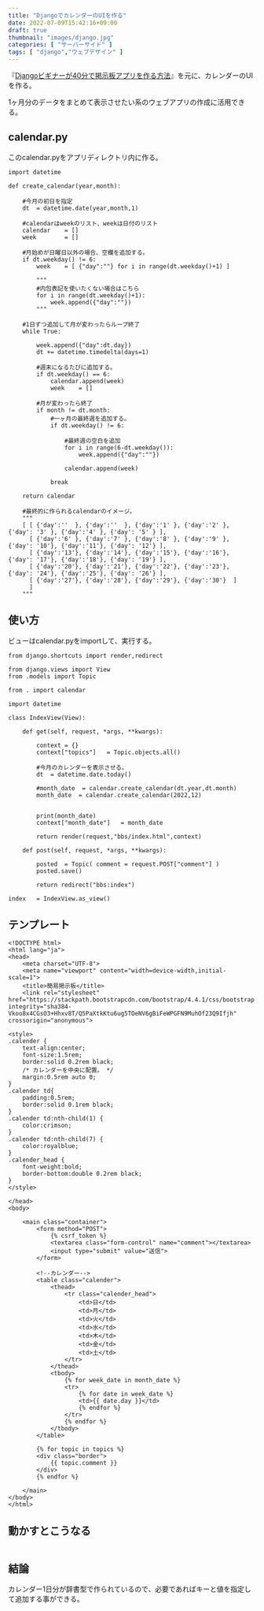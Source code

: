 ```yaml
---
title: "DjangoでカレンダーのUIを作る"
date: 2022-07-09T15:42:16+09:00
draft: true
thumbnail: "images/django.jpg"
categories: [ "サーバーサイド" ]
tags: [ "django","ウェブデザイン" ]
---
```


『[Djangoビギナーが40分で掲示板アプリを作る方法](/post/startup-django/)』を元に、カレンダーのUIを作る。

1ヶ月分のデータをまとめて表示させたい系のウェブアプリの作成に活用できる。

## calendar.py

このcalendar.pyをアプリディレクトリ内に作る。


    import datetime 
    
    def create_calendar(year,month):
    
        #今月の初日を指定
        dt  = datetime.date(year,month,1)
    
        #calendarはweekのリスト、weekは日付のリスト
        calendar    = []
        week        = []
    
        #月始めが日曜日以外の場合、空欄を追加する。
        if dt.weekday() != 6:
            week    = [ {"day":""} for i in range(dt.weekday()+1) ]
    
            """
            #内包表記を使いたくない場合はこちら
            for i in range(dt.weekday()+1):
                week.append({"day":""})
            """
    
        #1日ずつ追加して月が変わったらループ終了
        while True:
    
            week.append({"day":dt.day})
            dt += datetime.timedelta(days=1)
    
            #週末になるたびに追加する。
            if dt.weekday() == 6:
                calendar.append(week)
                week    = []
    
            #月が変わったら終了
            if month != dt.month:
                #一ヶ月の最終週を追加する。
                if dt.weekday() != 6:
    
                    #最終週の空白を追加
                    for i in range(6-dt.weekday()):
                        week.append({"day":""})
    
                    calendar.append(week)
    
                break
    
        return calendar
    
        #最終的に作られるcalendarのイメージ。
        """
        [ [ {'day':''  }, {'day':''  }, {'day':'1' }, {'day':'2' }, {'day': '3' }, {'day':'4' }, {'day': '5' } ],
          [ {'day':'6' }, {'day':'7' }, {'day':'8' }, {'day':'9' }, {'day': '10'}, {'day':'11'}, {'day': '12'} ],
          [ {'day':'13'}, {'day':'14'}, {'day':'15'}, {'day':'16'}, {'day': '17'}, {'day':'18'}, {'day': '19'} ],
          [ {'day':'20'}, {'day':'21'}, {'day':'22'}, {'day':'23'}, {'day': '24'}, {'day':'25'}, {'day': '26'} ],
          [ {'day':'27'}, {'day':'28'}, {'day':'29'}, {'day':'30'}  ]
          ]
        """


## 使い方

ビューはcalendar.pyをimportして、実行する。

    from django.shortcuts import render,redirect
    
    from django.views import View
    from .models import Topic
    
    from . import calendar
    
    import datetime
    
    class IndexView(View):
    
        def get(self, request, *args, **kwargs):
    
            context = {}
            context["topics"]   = Topic.objects.all()
    
            #今月のカレンダーを表示させる。
            dt  = datetime.date.today()
    
            #month_date  = calendar.create_calendar(dt.year,dt.month)
            month_date  = calendar.create_calendar(2022,12)
    
    
            print(month_date)
            context["month_date"]   = month_date
    
            return render(request,"bbs/index.html",context)
    
        def post(self, request, *args, **kwargs):
    
            posted  = Topic( comment = request.POST["comment"] )
            posted.save()
    
            return redirect("bbs:index")
    
    index   = IndexView.as_view()
    

## テンプレート

    <!DOCTYPE html>
    <html lang="ja">
    <head>
    	<meta charset="UTF-8">
        <meta name="viewport" content="width=device-width,initial-scale=1">
    	<title>簡易掲示板</title>
        <link rel="stylesheet" href="https://stackpath.bootstrapcdn.com/bootstrap/4.4.1/css/bootstrap.min.css" integrity="sha384-Vkoo8x4CGsO3+Hhxv8T/Q5PaXtkKtu6ug5TOeNV6gBiFeWPGFN9MuhOf23Q9Ifjh" crossorigin="anonymous">
    
    <style>
    .calender {
        text-align:center;
        font-size:1.5rem;
        border:solid 0.2rem black;
        /* カレンダーを中央に配置。 */
        margin:0.5rem auto 0;
    }
    .calender td{ 
        padding:0.5rem;
        border:solid 0.1rem black;
    }
    .calender td:nth-child(1) {
        color:crimson;
    }
    .calender td:nth-child(7) {
        color:royalblue;
    }
    .calender_head {
        font-weight:bold;
        border-bottom:double 0.2rem black;
    }
    </style>
    
    </head>
    <body>
    
        <main class="container">
            <form method="POST">
                {% csrf_token %}
                <textarea class="form-control" name="comment"></textarea>
                <input type="submit" value="送信">
            </form>
    
            <!--カレンダー-->
            <table class="calender">
                <thead>
                    <tr class="calender_head">
                        <td>日</td>
                        <td>月</td>
                        <td>火</td>
                        <td>水</td>
                        <td>木</td>
                        <td>金</td>
                        <td>土</td>
                    </tr>
                </thead>
                <tbody>
                    {% for week_date in month_date %}
                    <tr>
                        {% for date in week_date %}
                        <td>{{ date.day }}</td>
                        {% endfor %}
                    </tr>
                    {% endfor %}
                </tbody>
            </table>
    
            {% for topic in topics %}
            <div class="border">
                {{ topic.comment }}
            </div>
            {% endfor %}
    
        </main>
    </body>
    </html>


## 動かすとこうなる

<div class="img-center"><img src="/images/Screenshot from 2022-07-09 17-02-20.png" alt=""></div>


## 結論

カレンダー1日分が辞書型で作られているので、必要であればキーと値を指定して追加する事ができる。

